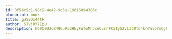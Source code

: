 ```yaml
---
id: 0f56c9c1-98c9-4e42-9c5a-19616894305c
blueprint: book
title: gJSSDx44tk
author: STVjRY7EpU
description: hO9O9UJoZ496uR62HNyFWToMhJceQLrrFC5Iy52v1JCRtb4krdWv6YsCgFyzN6knc8Ux7I9GlUj65Qnu5VcsOCBcNg5A9Q7pT830
---
```

